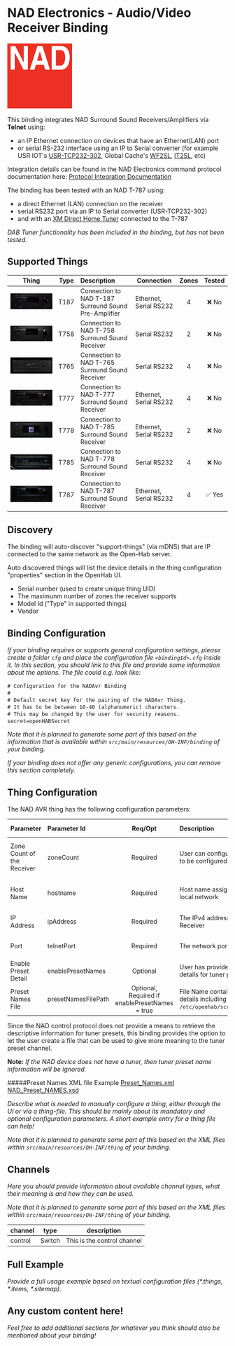 # NAD Electronics - Audio/Video Receiver Binding

![NAD Electronics](doc/NAD_logo_red.png)

This binding integrates NAD Surround Sound Receivers/Amplifiers via **Telnet** using: <ul><li>an IP Ethernet connection on devices that have an Ethernet(LAN) port</li><li>or serial RS-232 interface using an IP to Serial converter (for example USR IOT's [USR-TCP232-302](https://www.pusr.com/products/1-port-rs232-to-ethernet-converters-usr-tcp232-302.html), Global Cache's [WF2SL](https://www.globalcache.com/products/itach/wf2slspecs/), [IT2SL](https://www.globalcache.com/products/itach/ip2slspecs/), etc)</li></ul>

Integration details can be found in the NAD Electronics command protocol documentation  here: [Protocol Integration Documentation](https://nadelectronics.com/software/#Protocol)

The binding has been tested with an NAD T-787 using: <ul><li>a direct Ethernet (LAN) connection on the receiver</li> <li>serial RS232 port via an IP to Serial converter (USR-TCP232-302)</li> <li> and with an [XM Direct Home Tuner](https://shop.siriusxm.com/support/xm-direct-home-tuner.html) connected to the T-787</li></ul>  

_DAB Tuner functionality has been included in the binding, but has not been tested._

## Supported Things

| Thing | Type | Description | Connection | Zones | Tested |
|:-:|:-:|:--|-------|:-:|:-:|
| ![T-187](doc/NAD-T-187.svg) | T187 | Connection to NAD T-187 Surround Sound Pre-Amplifier  | Ethernet, Serial RS232| 4 |&#10060; No |
| ![T-758](doc/NAD-T-758-AV.svg) | T758 | Connection to NAD T-758 Surround Sound Receiver | Serial RS232 | 2 | &#10060; No |
| ![T-765](doc/NAD-T-765.svg) | T765 | Connection to NAD T-765 Surround Sound Receiver | Serial RS232 | 4 | &#10060; No |
| ![T-777](doc/NAD-T-777.svg) | T777 | Connection to NAD T-777 Surround Sound Receiver | Ethernet, Serial RS232 | 4 | &#10060; No |
| ![T-778](doc/NAD-T-778.svg) | T778 | Connection to NAD T-785 Surround Sound Receiver | Ethernet, Serial RS232 | 2 | &#10060; No |
| ![T-785](doc/NAD-T-785.svg) | T785 | Connection to NAD T-778 Surround Sound Receiver | Serial RS232 | 4 | &#10060; No |
| ![T-787](doc/NAD-T-787.svg) | T787 | Connection to NAD T-787 Surround Sound Receiver | Ethernet, Serial RS232 | 4 | &#9989; Yes |

## Discovery

The binding will auto-discover "support-things" (via mDNS) that are IP connected to the same network as the Open-Hab server.  

Auto discovered things will list the device details in the thing configuration "properties" section in the OpenHab UI.
<ul><li>Serial number (used to create unique thing UID)</li><li>The maximunm number of zones the receiver supports</li><li>Model Id ("Type" in supported things)</li><li>Vendor</li></ul>


## Binding Configuration

_If your binding requires or supports general configuration settings, please create a folder ```cfg``` and place the configuration file ```<bindingId>.cfg``` inside it. In this section, you should link to this file and provide some information about the options. The file could e.g. look like:_

```
# Configuration for the NADAvr Binding
#
# Default secret key for the pairing of the NADAvr Thing.
# It has to be between 10-40 (alphanumeric) characters.
# This may be changed by the user for security reasons.
secret=openHABSecret
```

_Note that it is planned to generate some part of this based on the information that is available within ```src/main/resources/OH-INF/binding``` of your binding._

_If your binding does not offer any generic configurations, you can remove this section completely._

## Thing Configuration

The NAD AVR thing has the following configuration parameters:

| Parameter | Parameter Id | Req/Opt | Description | Default |  Type | Accepted Values |
| :--       | :--          | :-:               | :--         | :-:     | :-: | :--             |
| Zone Count of the Receiver | zoneCount | Required | User can configured number of zones to be configured | 2 | Integer | 1 - maxZones listed in Thing properties |  
| Host Name | hostname     | Required          | Host name assigned to device on the local network | | String | Host name or IPv4 address |
| IP Address | ipAddress   | Required          | The IPv4 address assigned the the NAD Receiver | | String | Any valid IPv4 address |
| Port      | telnetPort   | Required           | The network port for Telnet connection | 23 | Integer | Any valid TCP port number |
| Enable Preset Detail | enablePresetNames | Optional | User has provided an xml file listing details for tuner presets | false | Boolean | true or false |
| Preset Names File | presetNamesFilePath | Optional, <br />Required if enablePresetNames = true | File Name containing preset name details including path e.g. ```/etc/openhab/scripts/Preset_Names.xml``` | | String | Valid path and file name |

Since the NAD control protocol does not provide a means to retrieve the descriptive information for tuner presets, this binding provides the option to let the user create a file that can be used to give more meaning to the tuner preset channel.

**Note:** _If the NAD device does not have a tuner, then tuner preset name information will be ignored._

#####Preset Names XML file Example 
[Preset_Names.xml](doc/Preset_Names.xml) 
[NAD_Preset_NAMES.xsd](doc/NAD_Preset_Names.xsd)


_Describe what is needed to manually configure a thing, either through the UI or via a thing-file. This should be mainly about its mandatory and optional configuration parameters. A short example entry for a thing file can help!_

_Note that it is planned to generate some part of this based on the XML files within ```src/main/resources/OH-INF/thing``` of your binding._

## Channels

_Here you should provide information about available channel types, what their meaning is and how they can be used._

_Note that it is planned to generate some part of this based on the XML files within ```src/main/resources/OH-INF/thing``` of your binding._

| channel  | type   | description                  |
|----------|--------|------------------------------|
| control  | Switch | This is the control channel  |

## Full Example

_Provide a full usage example based on textual configuration files (*.things, *.items, *.sitemap)._

## Any custom content here!

_Feel free to add additional sections for whatever you think should also be mentioned about your binding!_
